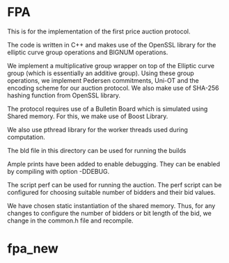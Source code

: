 # FPA
This is for the implementation of the first price auction protocol.

The code is written in C++ and makes use of the OpenSSL library for the elliptic curve group operations and BIGNUM operations.

We implement a multiplicative group wrapper on top of the Elliptic curve group (which is essentially an additive group). Using these group operations, we implement Pedersen commitments, Uni-OT and the encoding scheme for our auction protocol. We also make use of SHA-256 hashing function from OpenSSL library.

The protocol requires use of a Bulletin Board which is simulated using Shared memory. For this, we make use of Boost Library.

We also use pthread library for the worker threads used during computation.

The bld file in this directory can be used for running the builds

Ample prints have been added to enable debugging. They can be enabled by compiling with option -DDEBUG. 

The script perf can be used for running the auction. The perf script can be configured for choosing suitable number of bidders and their bid values. 

We have chosen static instantiation of the shared memory. Thus, for any changes to configure the number of bidders or bit length of the bid, we change in the common.h file and recompile.

# fpa_new
